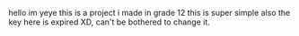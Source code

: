 hello im yeye
this is a project i made in grade 12
this is super simple
also the key here is expired XD, can't be bothered to change it.
